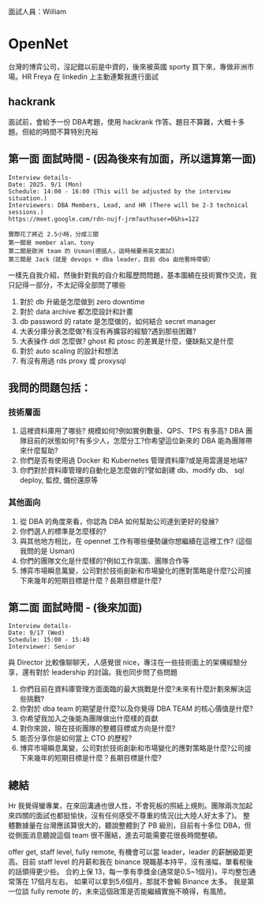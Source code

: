 面試人員：William

# OpenNet
台灣的博弈公司，沒記錯以前是中資的，後來被英國 sporty 買下來，專做非洲市場。HR Freya 在 linkedin 上主動連繫我進行面試

## hackrank
面試前，會給予一份 DBA考題，使用 hackrank 作答。題目不算難，大概十多題。但給的時間不算特別充裕


## 第一面 面試時間 - (因為後來有加面，所以這算第一面)
```
Interview details-
Date: 2025. 9/1 (Mon)
Schedule: 14:00 - 16:00 (This will be adjusted by the interview situation.)
Interviewers: DBA Members, Lead, and HR (There will be 2-3 technical sessions.)
https://meet.google.com/rdn-nujf-jrm?authuser=0&hs=122

實際花了將近 2.5小時，分成三關
第一關是 member alan、tony
第二關是歐洲 team 的 Usman(德國人，這時候要用英文面試)
第三關是 Jack（就是 devops + dba leader，目前 dba 由他暫時帶領）
```

一樣先自我介紹，然後針對我的自介和履歷問問題，基本圍繞在技術實作交流，我只記得一部分，不太記得全部問了哪些
1. 對於 db 升級是怎麼做到 zero downtime
2. 對於 data archive 都怎麼設計和計畫
3. db password 的 ratate 是怎麼做的，如何結合 secret manager
4. 大表分庫分表怎麼做?有沒有再擴容的經驗?遇到那些困難?
5. 大表操作 ddl 怎麼做? ghost 和 ptosc 的差異是什麼，優缺點又是什麼
6. 對於 auto scaling 的設計和想法
7. 有沒有用過 rds proxy 或 proxysql


## 我問的問題包括：
### 技術層面
1. 這裡資料庫用了哪些? 規模如何?例如實例數量、QPS、TPS 有多高? DBA 團隊目前的狀態如何?有多少人，怎麼分工?你希望這位新來的 DBA 能為團隊帶來什麼幫助?
2. 你們是否有使用過 Docker 和 Kubernetes 管理資料庫?或是用雲還是地端?
3. 你們對於資料庫管理的自動化是怎麼做的?譬如創建 db、modify db、 sql deploy, 監控, 備份還原等

### 其他面向
1. 從 DBA 的角度來看，你認為 DBA 如何幫助公司達到更好的發展?
2. 你們選人的標準是怎麼樣的?
3. 與其他地方相比，在 opennet 工作有哪些優勢讓你想繼續在這裡工作? (這個我問的是 Usman)
4. 你們的團隊文化是什麼樣的?例如工作氛圍、團隊合作等
6. 博弈市場瞬息萬變，公司對於技術創新和市場變化的應對策略是什麼?公司接下來幾年的短期目標是什麼？長期目標是什麼?


## 第二面 面試時間 - (後來加面)
```
Interview details-
Date: 9/17 (Wed) 
Schedule: 15:00 - 15:40
Interviewer: Senior 
```
與 Director 比較像聊聊天，人感覺很 nice，專注在一些技術面上的架構經驗分享，還有對於 leadership 的討論。我也同步問了些問題
1. 你們目前在資料庫管理方面面臨的最大挑戰是什麼?未來有什麼計劃來解決這些挑戰?
2. 你對於 dba team 的期望是什麼?以及你覺得 DBA TEAM 的核心價值是什麼?
3. 你希望我加入之後能為團隊做出什麼樣的貢獻
4. 對你來說，現在技術團隊的整體目標或方向是什麼?
5. 能否分享你是如何當上 CTO 的歷程?
6. 博弈市場瞬息萬變，公司對於技術創新和市場變化的應對策略是什麼?公司接下來幾年的短期目標是什麼？長期目標是什麼?

## 總結
Hr 我覺得蠻專業，在來回溝通也很人性，不會死板的照紙上規則。團隊兩次加起來四關的面試也都挺愉快，沒有任何感受不尊重的情況(比大陸人好太多了)。
整體數據量在台灣應該算很大的，聽說整體到了 PB 級別，目前有十多位 DBA，但從側面消息聽說這個 team 很不團結，進去可能需要花很長時間整頓。


offer get, staff level, fully remote, 有機會可以當 leader，leader 的薪酬級距更高。目前 staff level 的月薪和我在 binance 現職基本持平，沒有漲幅，單看稅後的話領得更少些。
合約上保 13，每一季有季獎金(通常是0.5~1個月)，平均整包通常落在 17個月左右。 如果可以拿到5,6個月，那就不會輸 Binance 太多。
我是第一位談 fully remote 的，未來這個政策是否能繼續實施不曉得，有風險。
